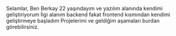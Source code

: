 Selamlar, 
Ben Berkay 22 yaşındayım ve yazılım alanında kendimi geliştiriyorum
İlgi alanım backend fakat frontend kısmından kendimi geliştirmeye başladım 
Projelerimi ve geldiğim aşamaları burdan görebilirsiniz.
